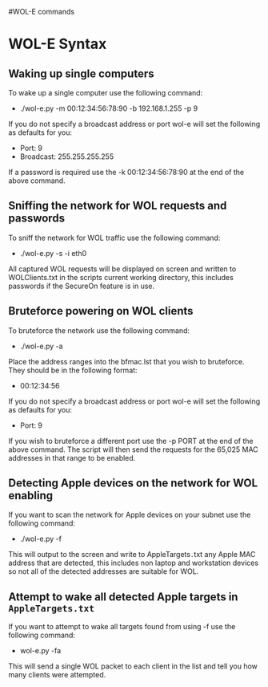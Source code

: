 #WOL-E commands
# WOL-E Syntax #

## Waking up single computers ##
To wake up a single computer use the following command:
  * ./wol-e.py -m 00:12:34:56:78:90 -b 192.168.1.255 -p 9

If you do not specify a broadcast address or port wol-e will set the following as defaults for you:

  * Port: 9
  * Broadcast: 255.255.255.255

If a password is required use the -k 00:12:34:56:78:90 at the end of the above command.

## Sniffing the network for WOL requests and passwords ##
To sniff the network for WOL traffic use the following command:

  * ./wol-e.py -s -i eth0

All captured WOL requests will be displayed on screen and written to  WOLClients.txt in the scripts current working directory, this includes passwords if the SecureOn feature is in use.

## Bruteforce powering on WOL clients ##
To bruteforce the network use the following command:

  * ./wol-e.py -a

Place the address ranges into the bfmac.lst that you wish to bruteforce. They should be in the following format:
  * 00:12:34:56

If you do not specify a broadcast address or port wol-e will set the following as defaults for you:

  * Port: 9

If you wish to bruteforce a different port use the -p PORT at the end of the above command. The script will then send the requests for the 65,025 MAC addresses in that range to be enabled.

## Detecting Apple devices on the network for WOL enabling ##
If you want to scan the network for Apple devices on your subnet use the following command:

  * ./wol-e.py -f

This will output to the screen and write to AppleTargets`.`txt any Apple MAC address that are detected, this includes non laptop and workstation devices so not all of the detected addresses are suitable for WOL.


## Attempt to wake all detected Apple targets in `AppleTargets.txt` ##
If you want to attempt to wake all targets found from using -f use the following command:
  * wol-e.py -fa

This will send a single WOL packet to each client in the list and tell you how many clients were attempted.